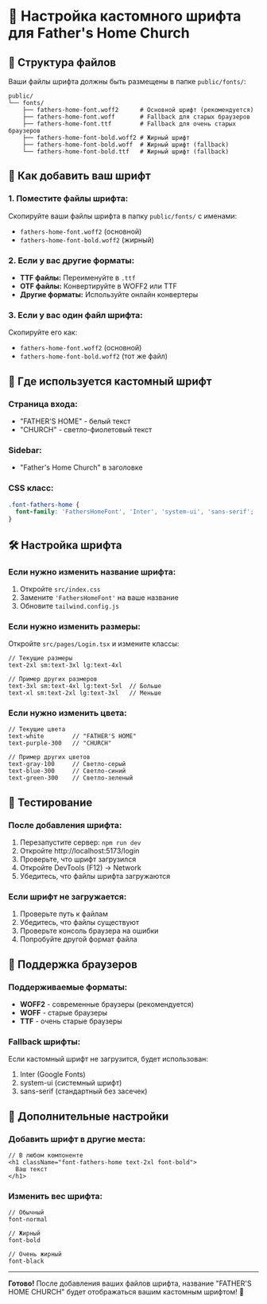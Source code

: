 # 🎨 Настройка кастомного шрифта для Father's Home Church

## 📁 Структура файлов

Ваши файлы шрифта должны быть размещены в папке `public/fonts/`:

```
public/
└── fonts/
    ├── fathers-home-font.woff2      # Основной шрифт (рекомендуется)
    ├── fathers-home-font.woff       # Fallback для старых браузеров
    ├── fathers-home-font.ttf        # Fallback для очень старых браузеров
    ├── fathers-home-font-bold.woff2 # Жирный шрифт
    ├── fathers-home-font-bold.woff  # Жирный шрифт (fallback)
    └── fathers-home-font-bold.ttf   # Жирный шрифт (fallback)
```

## 🔧 Как добавить ваш шрифт

### 1. **Поместите файлы шрифта:**
Скопируйте ваши файлы шрифта в папку `public/fonts/` с именами:
- `fathers-home-font.woff2` (основной)
- `fathers-home-font-bold.woff2` (жирный)

### 2. **Если у вас другие форматы:**
- **TTF файлы:** Переименуйте в `.ttf`
- **OTF файлы:** Конвертируйте в WOFF2 или TTF
- **Другие форматы:** Используйте онлайн конвертеры

### 3. **Если у вас один файл шрифта:**
Скопируйте его как:
- `fathers-home-font.woff2` (основной)
- `fathers-home-font-bold.woff2` (тот же файл)

## 🎯 Где используется кастомный шрифт

### **Страница входа:**
- "FATHER'S HOME" - белый текст
- "CHURCH" - светло-фиолетовый текст

### **Sidebar:**
- "Father's Home Church" в заголовке

### **CSS класс:**
```css
.font-fathers-home {
  font-family: 'FathersHomeFont', 'Inter', 'system-ui', 'sans-serif';
}
```

## 🛠 Настройка шрифта

### **Если нужно изменить название шрифта:**
1. Откройте `src/index.css`
2. Замените `'FathersHomeFont'` на ваше название
3. Обновите `tailwind.config.js`

### **Если нужно изменить размеры:**
Откройте `src/pages/Login.tsx` и измените классы:
```tsx
// Текущие размеры
text-2xl sm:text-3xl lg:text-4xl

// Пример других размеров
text-3xl sm:text-4xl lg:text-5xl  // Больше
text-xl sm:text-2xl lg:text-3xl   // Меньше
```

### **Если нужно изменить цвета:**
```tsx
// Текущие цвета
text-white        // "FATHER'S HOME"
text-purple-300   // "CHURCH"

// Пример других цветов
text-gray-100     // Светло-серый
text-blue-300     // Светло-синий
text-green-300    // Светло-зеленый
```

## 🧪 Тестирование

### **После добавления шрифта:**
1. Перезапустите сервер: `npm run dev`
2. Откройте http://localhost:5173/login
3. Проверьте, что шрифт загрузился
4. Откройте DevTools (F12) → Network
5. Убедитесь, что файлы шрифта загружаются

### **Если шрифт не загружается:**
1. Проверьте путь к файлам
2. Убедитесь, что файлы существуют
3. Проверьте консоль браузера на ошибки
4. Попробуйте другой формат файла

## 📱 Поддержка браузеров

### **Поддерживаемые форматы:**
- **WOFF2** - современные браузеры (рекомендуется)
- **WOFF** - старые браузеры
- **TTF** - очень старые браузеры

### **Fallback шрифты:**
Если кастомный шрифт не загрузится, будет использован:
1. Inter (Google Fonts)
2. system-ui (системный шрифт)
3. sans-serif (стандартный без засечек)

## 🎨 Дополнительные настройки

### **Добавить шрифт в другие места:**
```tsx
// В любом компоненте
<h1 className="font-fathers-home text-2xl font-bold">
  Ваш текст
</h1>
```

### **Изменить вес шрифта:**
```tsx
// Обычный
font-normal

// Жирный
font-bold

// Очень жирный
font-black
```

---

**Готово!** После добавления ваших файлов шрифта, название "FATHER'S HOME CHURCH" будет отображаться вашим кастомным шрифтом! 🎉
